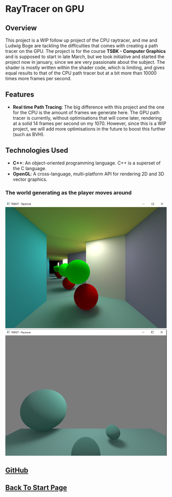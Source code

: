 
# RayTracer on GPU

## Overview
This project is a WIP follow up project of the CPU raytracer, and me and Ludwig Boge are tackling the difficulties that comes with creating a path tracer on the GPU. The project is for the course **TSBK - Computer Graphics** and is supposed to start in late March, but we took initiative and started the project now in january, since we are very passionate about the subject. The shader is mostly written within the shader code, which is limiting, and gives equal results to that of the CPU path tracer but at a bit more than 10000 times more frames per second.

## Features
- **Real time Path Tracing**: The big difference with this project and the one for the CPU is the amount of frames we generate here. The GPU path tracer is currently, without optimisations that will come later, rendering at a solid 14 frames per second on my 1070. However, since this is a WIP project, we will add more optimisations in the future to boost this further (such as BVH). 


## Technologies Used
- **C++**: An object-oriented programming language. C++ is a superset of the C language.
- **OpenGL**: A cross-language, multi-platform API for rendering 2D and 3D vector graphics.
### The world generating as the player moves around
![image](../../images/TSBK07/image1.png)
![iamge](../../images/TSBK07/image2.png)


## [GitHub](https://github.com/eLdOchLagor/TSBK07-Raytracer)


## [Back To Start Page](/)

